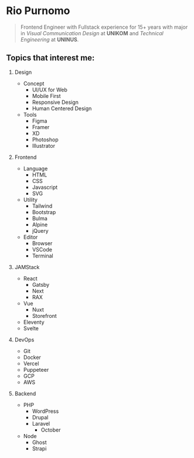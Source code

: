 # Rio Purnomo

> Frontend Engineer with Fullstack experience for 15+ years with major in _Visual Communication Design_ at **UNIKOM** and _Technical Engineering_ at **UNINUS**.

## Topics that interest me:

1. Design
    - Concept
        - UI/UX for Web
        - Mobile First
        - Responsive Design
        - Human Centered Design
    - Tools
        - Figma
        - Framer
        - XD
        - Photoshop
        - Illustrator

2. Frontend
    - Language
        - HTML
        - CSS
        - Javascript
        - SVG
     - Utility
        - Tailwind
        - Bootstrap
        - Bulma
        - Alpine
        - jQuery
      - Editor
        - Browser
        - VSCode
        - Terminal

3. JAMStack
    - React
        - Gatsby
        - Next
        - RAX
    - Vue
        - Nuxt
        - Storefront
    - Eleventy
    - Svelte

3. DevOps
    - Git
    - Docker
    - Vercel
    - Puppeteer
    - GCP
    - AWS
 
 4. Backend
    - PHP
        - WordPress
        - Drupal
        - Laravel
            - October
    - Node
        - Ghost
        - Strapi
